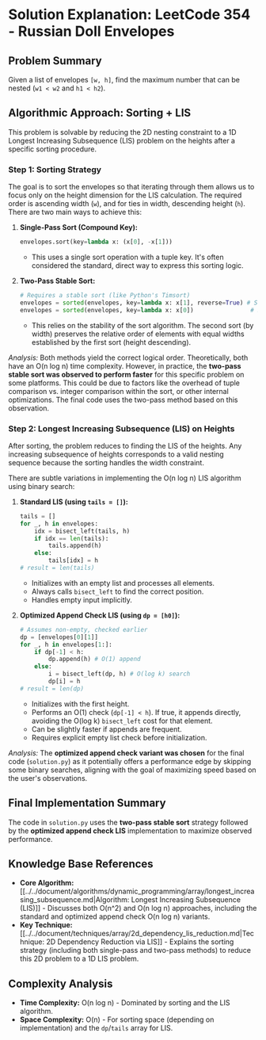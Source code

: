 # Solution Explanation: LeetCode 354 - Russian Doll Envelopes

## Problem Summary

Given a list of envelopes `[w, h]`, find the maximum number that can be nested (`w1 < w2` and `h1 < h2`).

## Algorithmic Approach: Sorting + LIS

This problem is solvable by reducing the 2D nesting constraint to a 1D Longest Increasing Subsequence (LIS) problem on the heights after a specific sorting procedure.

### Step 1: Sorting Strategy

The goal is to sort the envelopes so that iterating through them allows us to focus only on the height dimension for the LIS calculation. The required order is ascending width (`w`), and for ties in width, descending height (`h`). There are two main ways to achieve this:

1.  **Single-Pass Sort (Compound Key):**
    ```python
    envelopes.sort(key=lambda x: (x[0], -x[1]))
    ```
    - This uses a single sort operation with a tuple key. It's often considered the standard, direct way to express this sorting logic.

2.  **Two-Pass Stable Sort:**
    ```python
    # Requires a stable sort (like Python's Timsort)
    envelopes = sorted(envelopes, key=lambda x: x[1], reverse=True) # Sort height desc
    envelopes = sorted(envelopes, key=lambda x: x[0])                # Stable sort width asc
    ```
    - This relies on the stability of the sort algorithm. The second sort (by width) preserves the relative order of elements with equal widths established by the first sort (height descending).

*Analysis:* Both methods yield the correct logical order. Theoretically, both have an O(n log n) time complexity. However, in practice, the **two-pass stable sort was observed to perform faster** for this specific problem on some platforms. This could be due to factors like the overhead of tuple comparison vs. integer comparison within the sort, or other internal optimizations. The final code uses the two-pass method based on this observation.

### Step 2: Longest Increasing Subsequence (LIS) on Heights

After sorting, the problem reduces to finding the LIS of the heights. Any increasing subsequence of heights corresponds to a valid nesting sequence because the sorting handles the width constraint.

There are subtle variations in implementing the O(n log n) LIS algorithm using binary search:

1.  **Standard LIS (using `tails = []`):**
    ```python
    tails = []
    for _, h in envelopes:
        idx = bisect_left(tails, h)
        if idx == len(tails):
            tails.append(h)
        else:
            tails[idx] = h
    # result = len(tails)
    ```
    - Initializes with an empty list and processes all elements.
    - Always calls `bisect_left` to find the correct position.
    - Handles empty input implicitly.

2.  **Optimized Append Check LIS (using `dp = [h0]`):**
    ```python
    # Assumes non-empty, checked earlier
    dp = [envelopes[0][1]]
    for _, h in envelopes[1:]:
        if dp[-1] < h:
            dp.append(h) # O(1) append
        else:
            i = bisect_left(dp, h) # O(log k) search
            dp[i] = h
    # result = len(dp)
    ```
    - Initializes with the first height.
    - Performs an O(1) check (`dp[-1] < h`). If true, it appends directly, avoiding the O(log k) `bisect_left` cost for that element.
    - Can be slightly faster if appends are frequent.
    - Requires explicit empty list check before initialization.

*Analysis:* The **optimized append check variant was chosen** for the final code (`solution.py`) as it potentially offers a performance edge by skipping some binary searches, aligning with the goal of maximizing speed based on the user's observations.

## Final Implementation Summary

The code in `solution.py` uses the **two-pass stable sort** strategy followed by the **optimized append check LIS** implementation to maximize observed performance.

## Knowledge Base References

*   **Core Algorithm:** [[../../document/algorithms/dynamic_programming/array/longest_increasing_subsequence.md|Algorithm: Longest Increasing Subsequence (LIS)]] - Discusses both O(n^2) and O(n log n) approaches, including the standard and optimized append check O(n log n) variants.
*   **Key Technique:** [[../../document/techniques/array/2d_dependency_lis_reduction.md|Technique: 2D Dependency Reduction via LIS]] - Explains the sorting strategy (including both single-pass and two-pass methods) to reduce this 2D problem to a 1D LIS problem.

## Complexity Analysis

*   **Time Complexity:** O(n log n) - Dominated by sorting and the LIS algorithm.
*   **Space Complexity:** O(n) - For sorting space (depending on implementation) and the `dp`/`tails` array for LIS. 